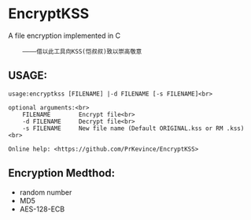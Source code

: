 EncryptKSS
==========

A file encryption implemented in C

        ————借以此工具向KSS(恺叔叔)致以崇高敬意


USAGE:
-------------------------

	usage:encryptkss [FILENAME] |-d FILENAME [-s FILENAME]<br>

	optional arguments:<br>
		FILENAME		Encrypt file<br>
		-d FILENAME		Decrypt file<br>
		-s FILENAME		New file name (Default ORIGINAL.kss or RM .kss)<br>
 
	Online help: <https://github.com/PrKevince/EncryptKSS>


Encryption Medthod:
-----------------------
* random number<br>
* MD5<br>
* AES-128-ECB<br>
